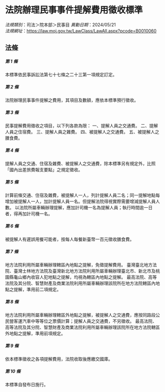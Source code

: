 # 法院辦理民事事件提解費用徵收標準

*法規類別*：司法＞院本部＞民事目
*異動日期*：2024/05/21  
*法規網址*：https://law.moj.gov.tw/LawClass/LawAll.aspx?pcode=B0010060



## 法條
##### 第 1 條
本標準依民事訴訟法第七十七條之二十三第一項規定訂定。

##### 第 2 條
法院辦理民事事件提解之費用，其項目及數額，應依本標準預行徵收。

##### 第 3 條
民事提解費用徵收之項目，以下列各款為限：
一、提解人員之交通費。
二、提解人員之住宿費。
三、提解人員之雜費。
四、被提解人之交通費。
五、被提解人之膳食費。

##### 第 4 條
提解人員之交通、住宿及雜費、被提解人之交通費，除本標準另有規定外，比照「國內出差旅費報支要點」之規定徵收。

##### 第 5 條
計算前條交通、住宿及雜費，被提解人一人，列計提解人員二名；同一提解地點每增加被提解人一人，加計提解人員一名。但提解法院得視實際需要增減提解人員人數。
以法院所屬車輛辦理提解，應加計司機一名為提解人員；執行時間逾一日者，得再加計司機一名。

##### 第 6 條
被提解人有遲誤用餐可能者，按每人每餐新臺幣一百元徵收膳食費。

##### 第 7 條
地方法院利用所屬車輛辦理轄區內地點之提解，免徵提解費用。
臺灣臺北地方法院、臺灣士林地方法院及臺灣新北地方法院利用所屬車輛辦理臺北市、新北市及桃園縣龜山鄉內收容人犯地點之提解，均視為轄區內地點之提解。
最高法院、高等法院及其分院、智慧財產及商業法院利用所屬車輛辦理該院所在地方法院轄區內地點之提解，準用前二項規定。

##### 第 8 條
地方法院利用所屬車輛辦理轄區外地點之提解，被提解人之交通費，應按同路段公民營客運汽車中等等位之票價計算；提解人員之交通費，不另徵收。
最高法院、高等法院及其分院、智慧財產及商業法院利用所屬車輛辦理該院所在地方法院轄區外地點之提解，準用前項規定。

##### 第 9 條
依本標準徵收之各項提解費用，法院收取後應繳交國庫。

##### 第 10 條
本標準自發布日施行。


